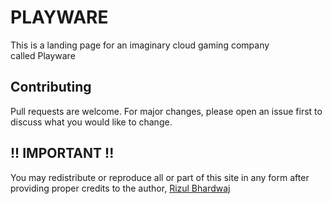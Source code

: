 # PLAYWARE

This is a landing page for an imaginary cloud gaming company  
called Playware

## Contributing
Pull requests are welcome. For major changes, please open an issue first to discuss what you would like to change.


## !! IMPORTANT !!
You may redistribute or reproduce all or part of this site in any form after 
providing proper credits to the author, [Rizul Bhardwaj](https://www.linkedin.com/in/rizul)

